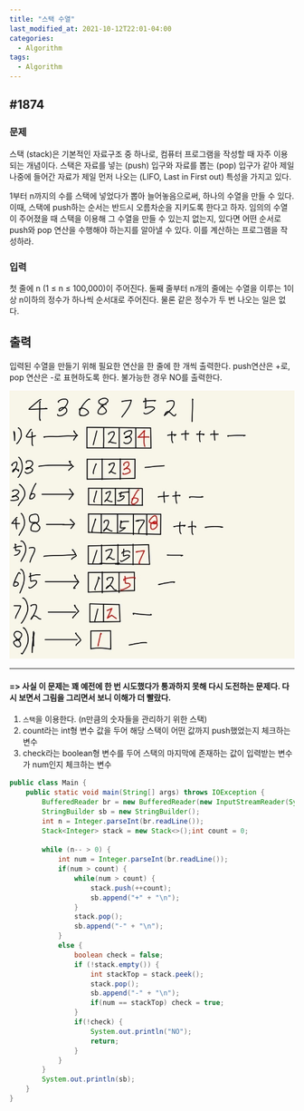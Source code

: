 ```yaml
---
title: "스택 수열"  
last_modified_at: 2021-10-12T22:01-04:00
categories:
  - Algorithm
tags:
  - Algorithm
---
```

  
## #1874

### 문제
스택 (stack)은 기본적인 자료구조 중 하나로, 컴퓨터 프로그램을 작성할 때 자주 이용되는 개념이다. 스택은 자료를 넣는 (push) 입구와 자료를 뽑는 (pop) 입구가 같아 제일 나중에 들어간 자료가 제일 먼저 나오는 (LIFO, Last in First out) 특성을 가지고 있다.

1부터 n까지의 수를 스택에 넣었다가 뽑아 늘어놓음으로써, 하나의 수열을 만들 수 있다. 이때, 스택에 push하는 순서는 반드시 오름차순을 지키도록 한다고 하자. 임의의 수열이 주어졌을 때 스택을 이용해 그 수열을 만들 수 있는지 없는지, 있다면 어떤 순서로 push와 pop 연산을 수행해야 하는지를 알아낼 수 있다. 이를 계산하는 프로그램을 작성하라.

### 입력

첫 줄에 n (1 ≤ n ≤ 100,000)이 주어진다. 둘째 줄부터 n개의 줄에는 수열을 이루는 1이상 n이하의 정수가 하나씩 순서대로 주어진다. 물론 같은 정수가 두 번 나오는 일은 없다.

## 출력

입력된 수열을 만들기 위해 필요한 연산을 한 줄에 한 개씩 출력한다. push연산은 +로, pop 연산은 -로 표현하도록 한다. 불가능한 경우 NO를 출력한다.

![1874](/assets/image/algo/1874.jpeg)

--- 

#### => 사실 이 문제는 꽤 예전에 한 번 시도했다가 통과하지 못해 다시 도전하는 문제다. 다시 보면서 그림을 그리면서 보니 이해가 더 빨랐다.

1. `스택`을 이용한다. (n만큼의 숫자들을 관리하기 위한 스택)
2. count라는 int형 변수 값을 두어 해당 스택이 어떤 값까지 push했었는지 체크하는 변수
3. check라는 boolean형 변수를 두어 스택의 마지막에 존재하는 값이 입력받는 변수가 num인지 체크하는 변수

```java
public class Main {
    public static void main(String[] args) throws IOException {
        BufferedReader br = new BufferedReader(new InputStreamReader(System.in));
        StringBuilder sb = new StringBuilder();
        int n = Integer.parseInt(br.readLine());
        Stack<Integer> stack = new Stack<>();int count = 0;

        while (n-- > 0) {
            int num = Integer.parseInt(br.readLine());
            if(num > count) {
                while(num > count) {
                    stack.push(++count);
                    sb.append("+" + "\n");
                }
                stack.pop();
                sb.append("-" + "\n");
            }
            else {
                boolean check = false;
                if (!stack.empty()) {
                    int stackTop = stack.peek();
                    stack.pop();
                    sb.append("-" + "\n");
                    if(num == stackTop) check = true;
                }
                if(!check) {
                    System.out.println("NO");
                    return;
                }
            }
        }
        System.out.println(sb);
    }
}
```

